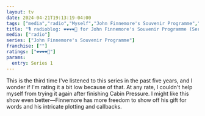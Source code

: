 ```yaml
---
layout: tv
date: 2024-04-21T19:13:19-04:00
tags: ["media","radio","Myself","John Finnemore's Souvenir Programme","Cabin Pressure","John Finnemore"]
title: "🎙️ radioblog: ❤️❤️❤️❤️🖤 for John Finnemore's Souvenir Programme (Series 1)"
media: ["radio"]
series: ["John Finnemore's Souvenir Programme"]
franchise: [""]
ratings: ["❤️❤️❤️❤️🖤"]
params:
  entry: Series 1
---
```

This is the third time I've listened to this series in the past five years, and I wonder if I'm rating it a bit low because of that. At any rate, I couldn't help myself from trying it again after finishing Cabin Pressure. I might like this show even better—Finnemore has more freedom to show off his gift for words and his intricate plotting and callbacks.
